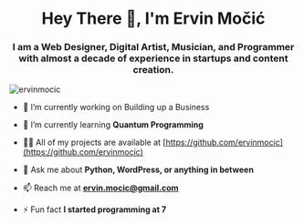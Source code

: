 <h1 align="center">Hey There 👋, I'm Ervin Močić</h1>
<h3 align="center">I am a Web Designer, Digital Artist, Musician, and Programmer with almost a decade of experience in startups and content creation.</h3>

<p align="left"> <img src="https://komarev.com/ghpvc/?username=ervinmocic&label=Profile%20views&color=0e75b6&style=flat" alt="ervinmocic" /> </p>

- 🔭 I’m currently working on Building up a Business

- 🌱 I’m currently learning **Quantum Programming**

- 👨‍💻 All of my projects are available at [https://github.com/ervinmocic](https://github.com/ervinmocic)

- 💬 Ask me about **Python, WordPress, or anything in between**

- 📫 Reach me at **ervin.mocic@gmail.com**

- ⚡ Fun fact **I started programming at 7**
